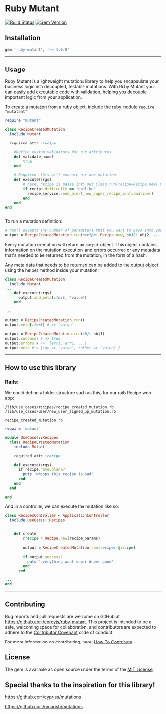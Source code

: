 # Ruby Mutant
[![Build Status](https://travis-ci.org/coreyjs/ruby-mutant.svg?branch=master)](https://travis-ci.org/coreyjs/ruby-mutant) 
[![Gem Version](https://badge.fury.io/rb/ruby-mutant.svg)](https://badge.fury.io/rb/ruby-mutant)


## Installation


```ruby
gem 'ruby-mutant', '~> 1.0.0'
```

---
## Usage

Ruby Mutant is a lightweight mutations library to help you encapsulate your business logic into decoupled, testable mutations.  With Ruby Mutant you can easily add executable code with validation, helping you decouple important logic from your application.

To create a mutation from a ruby object, include the ruby module `require "mutatant"`  



```ruby
require "mutant"

class RecipeCreatedMutation
  include Mutant
  
  required_attr :recipe

    #Define custom validators for our attributes
    def validate_name?
        true
    end

    # Required, this will execute our new mutation.
    def execute(args)
        # here, recipe is passe into out Class.run(recipe=Recipe.new) method
        if recipe.difficulty == 'godlike'
          recipe_service.send_alert_new_super_recipe_confirmation()
        end 
    end
end
```

---
To run a mutation definition:
```ruby
# run() excepts any number of parameters that you want to pass into your mutation
output = RecipeCreatedMutation.run(recipe: Recipe.new, obj2: obj2, ....)
```

Every mutation execution will return an `output` object.  This object contains information on the
mutation execution, and errors occurred or any metadata that's needed to be returned from the mutation, 
in the form of a hash.

Any meta data that needs to be returned can be added to the output object using the
helper method inside your mutation:

```ruby
class RecipeCreatedMutation
  include Mutant
...
    def execute(args)
      output.add_meta(:test, 'value')
    end

...

output = RecipeCreatedMutation.run()
output.meta[:test] # >> 'value'

```

```ruby
output = RecipeCreatedMutation.run(obj: obj1)
output.success? # >> true
output.errors # >>  [err1, err1, ...]
output.meta # > {:my => 'value', :other => 'value1'}
```

---
## How to use this library

### Rails:
We could define a folder structure such as this, for our rails Recipe web app:
```
/lib/use_cases/recipes/recipe_created_mutation.rb
/lib/use_cases/user/new_user_signed_up_mutation.rb
```

`recipe_created_mutation.rb`
```ruby
require 'mutant'

module UseCases::Recipes
  class RecipeCreatedMutation
    include Mutant

    required_attr :recipe

    def execute(args)
      if recipe.name.blank?
        puts 'whoops this recipe is bad'
      end
    end
  end

end
```

And in a controller, we can execute the mutation like so:

```ruby
class RecipesController < ApplicationController
  include UseCases::Recipes

 
    def create
        @recipe = Recipe.new(recipe_params)
        
        output = RecipeCreatedMutation.run(recipe: @recipe)
    
        if output.success?
          puts 'everything went super duper good'
        end
      end 

...
end
```


---


## Contributing

Bug reports and pull requests are welcome on GitHub at https://github.com/coreyjs/ruby-mutant. This project is intended to be a safe, welcoming space for collaboration, and contributors are expected to adhere to the [Contributor Covenant](http://contributor-covenant.org) code of conduct.

For more information on contributing, here:  [How To Contribute](https://github.com/coreyjs/ruby-mutant/blob/master/CONTRIBUTING.md)

## License

The gem is available as open source under the terms of the [MIT License](https://opensource.org/licenses/MIT).


## Special thanks to the inspiration for this library!

https://github.com/cypriss/mutations

https://github.com/omarish/mutations


